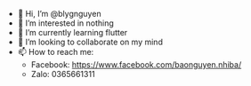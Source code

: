 - 👋 Hi, I’m @blygnguyen
- 👀 I’m interested in nothing
- 🌱 I’m currently learning flutter
- 💞️ I’m looking to collaborate on my mind
- 📫 How to reach me:
    + Facebook: https://www.facebook.com/baonguyen.nhiba/
    + Zalo: 0365661311

<!---
blygnguyen/blygnguyen is a ✨ special ✨ repository because its `README.md` (this file) appears on your GitHub profile.
You can click the Preview link to take a look at your changes.
--->
